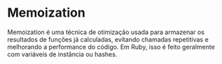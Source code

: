 # Memoization

Memoization é uma técnica de otimização usada para armazenar os resultados de funções já calculadas, evitando chamadas repetitivas e melhorando a performance do código. Em Ruby, isso é feito geralmente com variáveis de instância ou hashes.